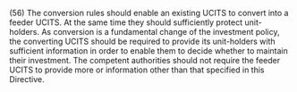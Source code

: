 (56) The conversion rules should enable an existing UCITS to convert into a feeder UCITS. At the same time they should sufficiently protect unit-holders. As conversion is a fundamental change of the investment policy, the converting UCITS should be required to provide its unit-holders with sufficient information in order to enable them to decide whether to maintain their investment. The competent authorities should not require the feeder UCITS to provide more or information other than that specified in this Directive.